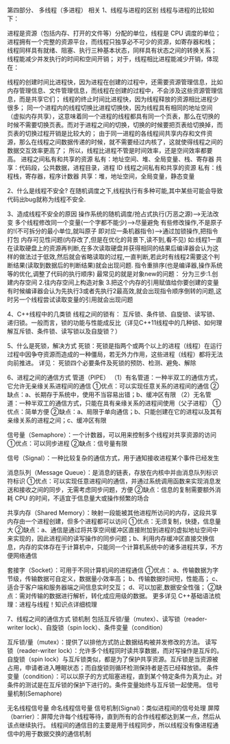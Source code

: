 第四部分、 多线程（多进程） 相关
1、线程与进程的区别
线程与进程的比较如下：

进程是资源（包括内存、打开的文件等）分配的单位，线程是 CPU 调度的单位；
进程拥有一个完整的资源平台，而线程只独享必不可少的资源，如寄存器和栈；
线程同样具有就绪、阻塞、执行三种基本状态，同样具有状态之间的转换关系；
线程能减少并发执行的时间和空间开销；
对于，线程相比进程能减少开销，体现在：

线程的创建时间比进程快，因为进程在创建的过程中，还需要资源管理信息，比如内存管理信息、文件管理信息，而线程在创建的过程中，不会涉及这些资源管理信息，而是共享它们；
线程的终止时间比进程快，因为线程释放的资源相比进程少很多；
同一个进程内的线程切换比进程切换快，因为线程具有相同的地址空间（虚拟内存共享），这意味着同一个进程的线程都具有同一个页表，那么在切换的时候不需要切换页表。而对于进程之间的切换，切换的时候要把页表给切换掉，而页表的切换过程开销是比较大的；
由于同一进程的各线程间共享内存和文件资源，那么在线程之间数据传递的时候，就不需要经过内核了，这就使得线程之间的数据交互效率更高了；
所以，线程比进程不管是时间效率，还是空间效率都要高。
进程之间私有和共享的资源
私有：地址空间、堆、全局变量、栈、寄存器
共享：代码段，公共数据，进程目录，进程 ID
线程之间私有和共享的资源
私有：线程栈，寄存器，程序计数器
共享：堆，地址空间，全局变量，静态变量

2、什么是线程不安全?
在随机调度之下,线程执行有多种可能,其中某些可能会导致代码出bug就称为线程不安全.

3、造成线程不安全的原因
操作系统的随机调度/抢占式执行(万恶之源)–>无法改变
多个线程修改同一个变量(一个字都不能少)—>尽量避免
有些修改操作,不是原子的!(不可拆分的最小单位,就叫原子 即对应一条机器指令)—>通过加锁操作,把指令打包
内存可见性问题(内存改了,但是在优化的背景下,读不到,看不见)
如:线程1一直在读取硬盘上的资源再判断,在多次读取硬盘并获得相同的结果后编译器会认为这样的做法过于低效,然后就会省略读取的过程,一直判断,若此时有线程2需要这个判断结果(读取到数据后的判断结果)就会出现问题.
指令重排序(也是编译器,操作系统等的优化,调整了代码的执行顺序)
最常见的就是对象new的问题：
分为三步:1.创建内存空间 2.往内存空间上构造对象 3.把这个内存的引用赋值给你要创建的变量
有时候编译器会认为先执行3或者先执行2最高效,就会出现指令顺序倒转的问题,这时另一个线程尝试读取变量的引用就会出现问题

4、C++线程中的几类锁
线程之间的锁有： 互斥锁、条件锁、自旋锁、读写锁、递归锁。一般而言，锁的功能与性能成反比（详见C++11线程中的几种锁、如何理解互斥锁、条件锁、读写锁以及自旋锁？）

5、什么是死锁，解决方式
死锁：死锁是指两个或两个以上的进程（线程）在运行过程中因争夺资源而造成的一种僵局，若无外力作用，这些进程（线程）都将无法向前推进。
详见： 死锁四个必要条件及死锁的预防、检测、避免、解除

6、进程之间的通信方式
管道（PIPE）
（1）有名管道：一种半双工的通信方式，它允许无亲缘关系进程间的通信
①优点：可以实现任意关系的进程间的通信
②缺点：a、长期存于系统中，使用不当容易出错；b、缓冲区有限
（2）无名管道：一种半双工的通信方式，只能在具有亲缘关系的进程间使用（父子进程）
①优点：简单方便
②缺点：a、局限于单向通信；b、只能创建在它的进程以及其有亲缘关系的进程之间；c、缓冲区有限

信号量（Semaphore）：一个计数器，可以用来控制多个线程对共享资源的访问
①优点：可以同步进程
②缺点：信号量有限

信号（Signal）：一种比较复杂的通信方式，用于通知接收进程某个事件已经发生

消息队列（Message Queue）：是消息的链表，存放在内核中并由消息队列标识符标识
①优点：可以实现任意进程间的通信，并通过系统调用函数来实现消息发送和接收之间的同步，无需考虑同步问题，方便
②缺点：信息的复制需要额外消耗 CPU 的时间，不适宜于信息量大或操作频繁的场合

共享内存（Shared Memory）：映射一段能被其他进程所访问的内存，这段共享内存由一个进程创建，但多个进程都可以访问
①优点：无须复制，快捷，信息量大
②缺点：a、通信是通过将共享空间缓冲区直接附加到进程的虚拟地址空间中来实现的，因此进程间的读写操作的同步问题；b、利用内存缓冲区直接交换信息，内存的实体存在于计算机中，只能同一个计算机系统中的诸多进程共享，不方便网络通信

套接字（Socket）：可用于不同计算机间的进程通信
①优点：
a、传输数据为字节级，传输数据可自定义，数据量小效率高；
b、传输数据时间短，性能高；
c、适合于客户端和服务器端之间信息实时交互；
d、可以加密,数据安全性强；
②缺点：需对传输的数据进行解析，转化成应用级的数据。
更多详见 C++基础语法梳理：进程与线程！知识点详细梳理

7、线程之间的通信方式
锁机制
包括互斥锁/量（mutex）、读写锁（reader-writer lock）、自旋锁（spin lock）、条件变量（condition）

互斥锁/量（mutex）：提供了以排他方式防止数据结构被并发修改的方法。
读写锁（reader-writer lock）：允许多个线程同时读共享数据，而对写操作是互斥的。
自旋锁（spin lock）与互斥锁类似，都是为了保护共享资源。互斥锁是当资源被占用，申请者进入睡眠状态；而自旋锁则循环检测保持者是否已经释放锁。
条件变量（condition）：可以以原子的方式阻塞进程，直到某个特定条件为真为止。对条件的测试是在互斥锁的保护下进行的。条件变量始终与互斥锁一起使用。
信号量机制(Semaphore)

无名线程信号量
命名线程信号量
信号机制(Signal)：类似进程间的信号处理
屏障（barrier）：屏障允许每个线程等待，直到所有的合作线程都达到某一点，然后从该点继续执行。
线程间的通信目的主要是用于线程同步，所以线程没有像进程通信中的用于数据交换的通信机制
